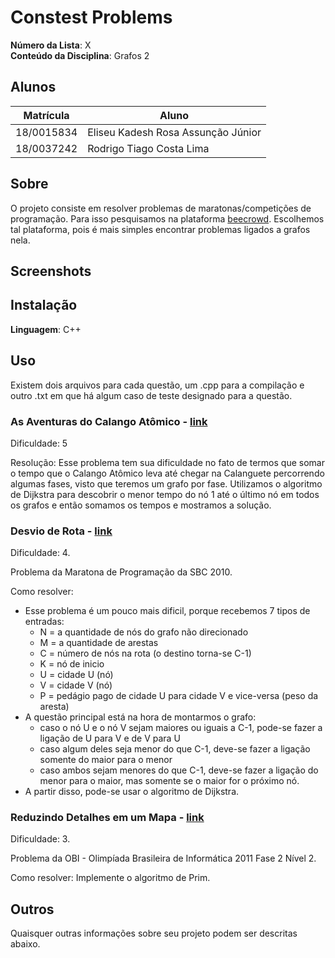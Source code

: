 # Constest Problems

**Número da Lista**: X<br>
**Conteúdo da Disciplina**: Grafos 2<br>

## Alunos
|Matrícula | Aluno |
| -- | -- |
| 18/0015834  |  Eliseu Kadesh Rosa Assunção Júnior |
| 18/0037242  |  Rodrigo Tiago Costa Lima |

## Sobre 
O projeto consiste em resolver problemas de maratonas/competições de programação. Para isso pesquisamos na plataforma [beecrowd](https://www.beecrowd.com.br/). Escolhemos tal plataforma, pois é mais simples encontrar problemas ligados a grafos nela.

## Screenshots


## Instalação 
**Linguagem**: C++<br>

## Uso 
Existem dois arquivos para cada questão, um .cpp para a compilação e outro .txt em que há algum caso de teste designado para a questão.

### As Aventuras do Calango Atômico - [link](https://www.beecrowd.com.br/judge/pt/problems/view/3119)
Dificuldade: 5

Resolução: Esse problema tem sua dificuldade no fato de termos que somar o tempo que o Calango Atômico leva até chegar na Calanguete percorrendo algumas fases, visto que teremos um grafo por fase.
Utilizamos o algoritmo de Dijkstra para descobrir o menor tempo do nó 1 até o último nó em todos os grafos e então somamos os tempos e mostramos a solução. 

### Desvio de Rota - [link](https://www.beecrowd.com.br/judge/pt/problems/view/1123)
Dificuldade: 4.

Problema da Maratona de Programação da SBC 2010.

Como resolver: 
* Esse problema é um pouco mais dificil, porque recebemos 7 tipos de  entradas:
    * N = a quantidade de nós do grafo não direcionado
    * M = a quantidade de arestas
    * C = número de nós na rota (o destino torna-se C-1)
    * K = nó de inicio
    * U = cidade U (nó)
    * V = cidade V (nó)
    * P = pedágio pago de cidade U para cidade V e vice-versa (peso da aresta)
* A questão principal está na hora de montarmos o grafo:
    * caso o nó U e o nó V sejam maiores ou iguais a C-1, pode-se fazer a ligação de U para V e de V para U
    * caso algum deles seja menor do que C-1, deve-se fazer a ligação somente do maior para o menor
    * caso ambos sejam menores do que C-1, deve-se fazer a ligação do menor para o maior, mas somente se o maior for o próximo nó.
* A partir disso, pode-se usar o algoritmo de Dijkstra.

### Reduzindo Detalhes em um Mapa - [link](https://www.beecrowd.com.br/judge/pt/problems/view/2404)
Dificuldade: 3.

Problema da OBI - Olimpíada Brasileira de Informática 2011 Fase 2 Nível 2.

Como resolver: Implemente o algoritmo de Prim.

## Outros 
Quaisquer outras informações sobre seu projeto podem ser descritas abaixo.
